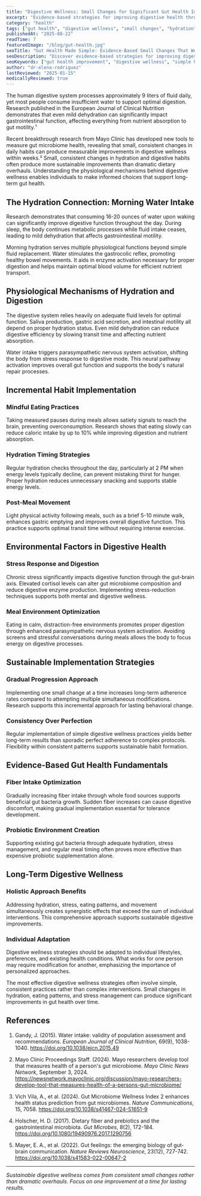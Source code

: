 ```yaml
---
title: "Digestive Wellness: Small Changes for Significant Gut Health Improvements"
excerpt: "Evidence-based strategies for improving digestive health through gradual habit modifications. Simple, sustainable approaches to gut wellness without expensive interventions."
category: "health"
tags: ["gut health", "digestive wellness", "small changes", "hydration", "gradual improvement"]
publishedAt: "2025-08-22"
readTime: 7
featuredImage: "/blog/gut-health.jpg"
seoTitle: "Gut Health Made Simple: Evidence-Based Small Changes That Work"
seoDescription: "Discover evidence-based strategies for improving digestive health through simple habit modifications. Sustainable gut wellness approaches that actually work."
seoKeywords: ["gut health improvement", "digestive wellness", "simple habits", "water for digestion", "gradual health changes"]
author: "dr-elena-rodriguez"
lastReviewed: "2025-01-15"
medicallyReviewed: true
---
```


The human digestive system processes approximately 9 liters of fluid daily, yet most people consume insufficient water to support optimal digestion. Research published in the European Journal of Clinical Nutrition demonstrates that even mild dehydration can significantly impact gastrointestinal function, affecting everything from nutrient absorption to gut motility.¹

Recent breakthrough research from Mayo Clinic has developed new tools to measure gut microbiome health, revealing that small, consistent changes in daily habits can produce measurable improvements in digestive wellness within weeks.² Small, consistent changes in hydration and digestive habits often produce more sustainable improvements than dramatic dietary overhauls. Understanding the physiological mechanisms behind digestive wellness enables individuals to make informed choices that support long-term gut health.

## The Hydration Connection: Morning Water Intake

Research demonstrates that consuming 16-20 ounces of water upon waking can significantly improve digestive function throughout the day. During sleep, the body continues metabolic processes while fluid intake ceases, leading to mild dehydration that affects gastrointestinal motility.

Morning hydration serves multiple physiological functions beyond simple fluid replacement. Water stimulates the gastrocolic reflex, promoting healthy bowel movements. It aids in enzyme activation necessary for proper digestion and helps maintain optimal blood volume for efficient nutrient transport.

## Physiological Mechanisms of Hydration and Digestion

The digestive system relies heavily on adequate fluid levels for optimal function. Saliva production, gastric acid secretion, and intestinal motility all depend on proper hydration status. Even mild dehydration can reduce digestive efficiency by slowing transit time and affecting nutrient absorption.

Water intake triggers parasympathetic nervous system activation, shifting the body from stress response to digestive mode. This neural pathway activation improves overall gut function and supports the body's natural repair processes.

## Incremental Habit Implementation

### Mindful Eating Practices
Taking measured pauses during meals allows satiety signals to reach the brain, preventing overconsumption. Research shows that eating slowly can reduce caloric intake by up to 10% while improving digestion and nutrient absorption.

### Hydration Timing Strategies
Regular hydration checks throughout the day, particularly at 2 PM when energy levels typically decline, can prevent mistaking thirst for hunger. Proper hydration reduces unnecessary snacking and supports stable energy levels.

### Post-Meal Movement
Light physical activity following meals, such as a brief 5-10 minute walk, enhances gastric emptying and improves overall digestive function. This practice supports optimal transit time without requiring intense exercise.

## Environmental Factors in Digestive Health

### Stress Response and Digestion
Chronic stress significantly impacts digestive function through the gut-brain axis. Elevated cortisol levels can alter gut microbiome composition and reduce digestive enzyme production. Implementing stress-reduction techniques supports both mental and digestive wellness.

### Meal Environment Optimization
Eating in calm, distraction-free environments promotes proper digestion through enhanced parasympathetic nervous system activation. Avoiding screens and stressful conversations during meals allows the body to focus energy on digestive processes.

## Sustainable Implementation Strategies

### Gradual Progression Approach
Implementing one small change at a time increases long-term adherence rates compared to attempting multiple simultaneous modifications. Research supports this incremental approach for lasting behavioral change.

### Consistency Over Perfection
Regular implementation of simple digestive wellness practices yields better long-term results than sporadic perfect adherence to complex protocols. Flexibility within consistent patterns supports sustainable habit formation.

## Evidence-Based Gut Health Fundamentals

### Fiber Intake Optimization
Gradually increasing fiber intake through whole food sources supports beneficial gut bacteria growth. Sudden fiber increases can cause digestive discomfort, making gradual implementation essential for tolerance development.

### Probiotic Environment Creation
Supporting existing gut bacteria through adequate hydration, stress management, and regular meal timing often proves more effective than expensive probiotic supplementation alone.

## Long-Term Digestive Wellness

### Holistic Approach Benefits
Addressing hydration, stress, eating patterns, and movement simultaneously creates synergistic effects that exceed the sum of individual interventions. This comprehensive approach supports sustainable digestive improvements.

### Individual Adaptation
Digestive wellness strategies should be adapted to individual lifestyles, preferences, and existing health conditions. What works for one person may require modification for another, emphasizing the importance of personalized approaches.

The most effective digestive wellness strategies often involve simple, consistent practices rather than complex interventions. Small changes in hydration, eating patterns, and stress management can produce significant improvements in gut health over time.

## References

1. Gandy, J. (2015). Water intake: validity of population assessment and recommendations. *European Journal of Clinical Nutrition*, 69(9), 1038-1040. https://doi.org/10.1038/ejcn.2015.49

2. Mayo Clinic Proceedings Staff. (2024). Mayo researchers develop tool that measures health of a person's gut microbiome. *Mayo Clinic News Network*, September 3, 2024. https://newsnetwork.mayoclinic.org/discussion/mayo-researchers-develop-tool-that-measures-health-of-a-persons-gut-microbiome/

3. Vich Vila, A., et al. (2024). Gut Microbiome Wellness Index 2 enhances health status prediction from gut microbiomes. *Nature Communications*, 15, 7058. https://doi.org/10.1038/s41467-024-51651-9

4. Holscher, H. D. (2017). Dietary fiber and prebiotics and the gastrointestinal microbiota. *Gut Microbes*, 8(2), 172-184. https://doi.org/10.1080/19490976.2017.1290756

5. Mayer, E. A., et al. (2022). Gut feelings: the emerging biology of gut-brain communication. *Nature Reviews Neuroscience*, 23(12), 727-742. https://doi.org/10.1038/s41583-022-00647-2

---

*Sustainable digestive wellness comes from consistent small changes rather than dramatic overhauls. Focus on one improvement at a time for lasting results.*
